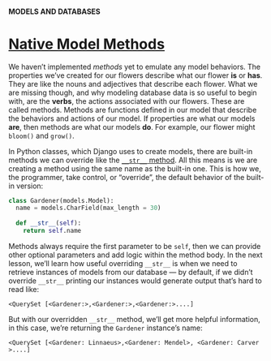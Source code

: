 #### MODELS AND DATABASES
# [Native Model Methods](https://www.codecademy.com/paths/build-python-web-apps-with-django/tracks/data-in-django/modules/django-models-and-databases/lessons/django-models-and-databases/exercises/native-model-methods)

We haven’t implemented *methods* yet to emulate any model behaviors. 
The properties we’ve created for our flowers describe what our flower **is** or **has**. 
They are like the nouns and adjectives that describe each flower. 
What we are missing though, and why modeling database data is so useful to begin with, are the **verbs**, the actions associated with our flowers. 
These are called methods. 
Methods are functions defined in our model that describe the behaviors and actions of our model. 
If properties are what our models **are**, then methods are what our models **do**. 
For example, our flower might `bloom()` and `grow()`.

In Python classes, which Django uses to create models, there are built-in methods we can override like the [`__str__` method](https://docs.djangoproject.com/en/3.1/ref/models/instances/#str). 
All this means is we are creating a method using the same name as the built-in one. 
This is how we, the programmer, take control, or “override”, the default behavior of the built-in version:
```py
class Gardener(models.Model):
  name = models.CharField(max_length = 30)
 
  def __str__(self):
    return self.name
```
Methods always require the first parameter to be `self`, then we can provide other optional parameters and add logic within the method body. 
In the next lesson, we’ll learn how useful overriding `__str__` is when we need to retrieve instances of models from our database — by default, 
if we didn’t override `__str__` printing our instances would generate output that’s hard to read like:
```
<QuerySet [<Gardener:>,<Gardener:>,<Gardener:>....]
```
But with our overridden `__str__` method, we’ll get more helpful information, in this case, we’re returning the `Gardener` instance’s name:
```
<QuerySet [<Gardener: Linnaeus>,<Gardener: Mendel>, <Gardener: Carver >....]
```
